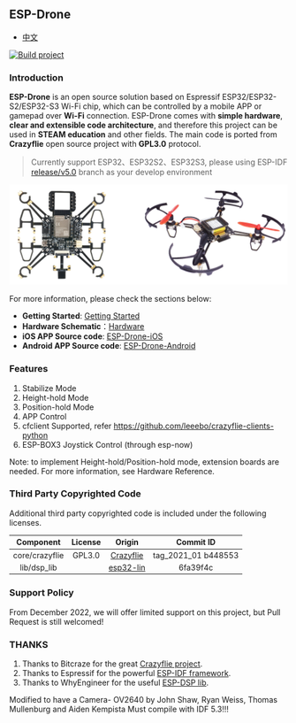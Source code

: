 
## ESP-Drone

* [中文](./README_cn.md)

[![Build project](https://github.com/espressif/esp-drone/actions/workflows/build_project.yml/badge.svg)](https://github.com/espressif/esp-drone/actions/workflows/build_project.yml)

### Introduction

**ESP-Drone** is an open source solution based on Espressif ESP32/ESP32-S2/ESP32-S3 Wi-Fi chip, which can be controlled by a mobile APP or gamepad over **Wi-Fi** connection. ESP-Drone comes with **simple hardware**, **clear and extensible code architecture**, and therefore this project can be used in **STEAM education** and other fields. The main code is ported from **Crazyflie** open source project with **GPL3.0** protocol.

> Currently support ESP32、ESP32S2、ESP32S3, please using ESP-IDF [release/v5.0](https://docs.espressif.com/projects/esp-idf/en/release-v5.0/esp32s2/get-started/index.html)  branch as your develop environment

![ESP-Drone](./docs/_static/espdrone_s2_v1_2_2.png)

For more information, please check the sections below:
* **Getting Started**: [Getting Started](https://docs.espressif.com/projects/espressif-esp-drone/zh_CN/latest/gettingstarted.html)
* **Hardware Schematic**：[Hardware](https://docs.espressif.com/projects/espressif-esp-drone/zh_CN/latest/_static/ESP32_S2_Drone_V1_2/SCH_Mainboard_ESP32_S2_Drone_V1_2.pdf)
* **iOS APP Source code**: [ESP-Drone-iOS](https://github.com/EspressifApps/ESP-Drone-iOS)
* **Android APP Source code**: [ESP-Drone-Android](https://github.com/EspressifApps/ESP-Drone-Android)

### Features

1. Stabilize Mode
2. Height-hold Mode
3. Position-hold Mode
4. APP Control
5. cfclient Supported, refer https://github.com/leeebo/crazyflie-clients-python
6. ESP-BOX3 Joystick Control (through esp-now)

Note: to implement Height-hold/Position-hold mode, extension boards are needed. For more information, see Hardware Reference. 

### Third Party Copyrighted Code

Additional third party copyrighted code is included under the following licenses.

| Component | License | Origin |Commit ID |
| :---:  | :---: | :---: |:---: |
| core/crazyflie | GPL3.0  |[Crazyflie](https://github.com/bitcraze/crazyflie-firmware/tree/2021.01) |tag_2021_01 b448553|
| lib/dsp_lib |  | [esp32-lin](https://github.com/whyengineer/esp32-lin/tree/master/components/dsp_lib) |6fa39f4c|

### Support Policy

From December 2022, we will offer limited support on this project, but Pull Request is still welcomed!

### THANKS

1. Thanks to Bitcraze for the great [Crazyflie project](https://www.bitcraze.io/%20).
2. Thanks to Espressif for the powerful [ESP-IDF framework](https://docs.espressif.com/projects/esp-idf/en/latest/esp32s2/get-started/index.html).
3. Thanks to WhyEngineer for the useful [ESP-DSP lib](https://github.com/whyengineer/esp32-lin/tree/master/components/dsp_lib).

Modified to have a Camera- OV2640 by John Shaw, Ryan Weiss, Thomas Mullenburg and Aiden Kempista
Must compile with IDF 5.3!!!